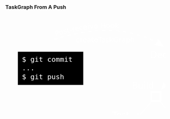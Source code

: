 <h3>TaskGraph From A Push</h3>

<svg
   xmlns:dc="http://purl.org/dc/elements/1.1/"
   xmlns:cc="http://creativecommons.org/ns#"
   xmlns:rdf="http://www.w3.org/1999/02/22-rdf-syntax-ns#"
   xmlns:svg="http://www.w3.org/2000/svg"
   xmlns="http://www.w3.org/2000/svg"
   xmlns:xlink="http://www.w3.org/1999/xlink"
   xmlns:sodipodi="http://sodipodi.sourceforge.net/DTD/sodipodi-0.dtd"
   xmlns:inkscape="http://www.inkscape.org/namespaces/inkscape"
   width="800"
   height="500"
   id="svg2"
   version="1.1"
   inkscape:version="0.48.3.1 r9886"
   sodipodi:docname="layers1.svg"
   inkscape:export-filename="/home/jonasfj/Mozilla/taskcluster-docs/assets/layers.png"
   inkscape:export-xdpi="153.65846"
   inkscape:export-ydpi="153.65846">
  <defs
     id="defs4">
    <marker
       inkscape:stockid="Arrow2Lend"
       orient="auto"
       refY="0"
       refX="0"
       id="Arrow2Lend"
       style="overflow:visible">
      <path
         id="path4327"
         style="fill-rule:evenodd;stroke-width:0.625;stroke-linejoin:round"
         d="M 8.7185878,4.0337352 -2.2072895,0.01601326 8.7185884,-4.0017078 c -1.7454984,2.3720609 -1.7354408,5.6174519 -6e-7,8.035443 z"
         transform="matrix(-1.1,0,0,-1.1,-1.1,0)"
         inkscape:connector-curvature="0" />
    </marker>
    <marker
       inkscape:stockid="Arrow1Mend"
       orient="auto"
       refY="0"
       refX="0"
       id="Arrow1Mend"
       style="overflow:visible">
      <path
         id="path4315"
         d="M 0,0 5,-5 -12.5,0 5,5 0,0 z"
         style="fill-rule:evenodd;stroke:#000000;stroke-width:1pt"
         transform="matrix(-0.4,0,0,-0.4,-4,0)"
         inkscape:connector-curvature="0" />
    </marker>
    <marker
       inkscape:stockid="Arrow1Lstart"
       orient="auto"
       refY="0"
       refX="0"
       id="Arrow1Lstart"
       style="overflow:visible">
      <path
         id="path4306"
         d="M 0,0 5,-5 -12.5,0 5,5 0,0 z"
         style="fill-rule:evenodd;stroke:#000000;stroke-width:1pt"
         transform="matrix(0.8,0,0,0.8,10,0)"
         inkscape:connector-curvature="0" />
    </marker>
    <marker
       inkscape:stockid="Arrow2Lend"
       orient="auto"
       refY="0"
       refX="0"
       id="Arrow2Lend-8"
       style="overflow:visible">
      <path
         id="path4327-0"
         style="fill-rule:evenodd;stroke-width:0.625;stroke-linejoin:round"
         d="M 8.7185878,4.0337352 -2.2072895,0.01601326 8.7185884,-4.0017078 c -1.7454984,2.3720609 -1.7354408,5.6174519 -6e-7,8.035443 z"
         transform="matrix(-1.1,0,0,-1.1,-1.1,0)"
         inkscape:connector-curvature="0" />
    </marker>
    <marker
       inkscape:stockid="Arrow2Lend"
       orient="auto"
       refY="0"
       refX="0"
       id="Arrow2Lend-2"
       style="overflow:visible">
      <path
         id="path4327-7"
         style="fill-rule:evenodd;stroke-width:0.625;stroke-linejoin:round"
         d="M 8.7185878,4.0337352 -2.2072895,0.01601326 8.7185884,-4.0017078 c -1.7454984,2.3720609 -1.7354408,5.6174519 -6e-7,8.035443 z"
         transform="matrix(-1.1,0,0,-1.1,-1.1,0)"
         inkscape:connector-curvature="0" />
    </marker>
  </defs>
  <sodipodi:namedview
     id="base"
     pagecolor="#ffffff"
     bordercolor="#666666"
     borderopacity="1.0"
     inkscape:pageopacity="0.0"
     inkscape:pageshadow="2"
     inkscape:zoom="1.4"
     inkscape:cx="432.6589"
     inkscape:cy="259.51594"
     inkscape:document-units="px"
     inkscape:current-layer="layer1"
     showgrid="false"
     inkscape:window-width="1920"
     inkscape:window-height="1025"
     inkscape:window-x="0"
     inkscape:window-y="27"
     inkscape:window-maximized="1"
     fit-margin-top="0"
     fit-margin-left="0"
     fit-margin-right="0"
     fit-margin-bottom="0"
     showguides="true"
     inkscape:guide-bbox="true" />
  <metadata
     id="metadata7">
    <rdf:RDF>
      <cc:Work
         rdf:about="">
        <dc:format>image/svg+xml</dc:format>
        <dc:type
           rdf:resource="http://purl.org/dc/dcmitype/StillImage" />
        <dc:title></dc:title>
      </cc:Work>
    </rdf:RDF>
  </metadata>
  <g
     inkscape:label="Layer 1"
     inkscape:groupmode="layer"
     id="layer1"
     transform="translate(-227.57133,235.97179)">
    <g
       id="g5962"
       transform="matrix(2.7533673,0,0,2.7533673,-1616.9274,-845.21484)"
       class="fragment">
      <rect
         y="263.12363"
         x="684.20233"
         height="38.10405"
         width="74.642883"
         id="rect5960"
         style="color:#000000;fill:#000000;fill-opacity:1;stroke:none;stroke-width:0.40000001;marker:none;visibility:visible;display:inline;overflow:visible;enable-background:accumulate" />
      <text
         sodipodi:linespacing="125%"
         id="text5924"
         y="274.55219"
         x="688.84521"
         style="font-size:10px;font-style:normal;font-variant:normal;font-weight:normal;font-stretch:normal;line-height:125%;letter-spacing:0px;word-spacing:0px;fill:#ffffff;fill-opacity:1;stroke:none;font-family:Monospace;-inkscape-font-specification:Monospace"
         xml:space="preserve"><tspan
           style="font-size:8px;fill:#ffffff;fill-opacity:1"
           y="274.55219"
           x="688.84521"
           sodipodi:role="line"
           id="tspan3069">$ git commit</tspan><tspan
           style="font-size:8px;fill:#ffffff;fill-opacity:1"
           y="284.55219"
           x="688.84521"
           sodipodi:role="line"
           id="tspan3093">...</tspan><tspan
           style="font-size:8px;fill:#ffffff;fill-opacity:1"
           y="294.55219"
           x="688.84521"
           sodipodi:role="line"
           id="tspan3097">$ git push </tspan></text>
    </g>
    <g
       id="g5290"
       class="fragment">
      <g
         transform="matrix(2.7533673,0,0,2.7533673,-401.68292,-356.42785)"
         id="g4654">
        <path
           id="path3111"
           style="fill:none;stroke:none;stroke-width:0.9998666;marker-start:none;marker-end:none"
           d="m 284.5007,71.649232 c 43.07996,-13.890887 87.12102,-16.269286 125.1669,8.05587"
           inkscape:connector-curvature="0"
           sodipodi:nodetypes="cc" />
        <text
           xml:space="preserve"
           style="font-size:8px;font-style:normal;font-variant:normal;font-weight:normal;font-stretch:normal;line-height:125%;letter-spacing:0px;word-spacing:0px;fill:#ffffff;fill-opacity:1;stroke:none;font-family:DejaVu Sans;-inkscape-font-specification:DejaVu Sans"
           id="text3113"
           sodipodi:linespacing="125%"><textPath
             xlink:href="#path3111"
             id="textPath3117"><tspan
   style="fill:#ffffff;fill-opacity:1"
   id="tspan3115"
   rotate="0 0 0 0 0 0 0 0 0 0 0 0 0 0 0 0 0 0 0 0 0"
   dy="-3.1599991">           Post-receive Hook</tspan></textPath></text>
        <text
           xml:space="preserve"
           style="font-size:8px;font-style:normal;font-variant:normal;font-weight:normal;font-stretch:normal;line-height:125%;letter-spacing:0px;word-spacing:0px;fill:#ffffff;fill-opacity:1;stroke:none;font-family:DejaVu Sans;-inkscape-font-specification:DejaVu Sans"
           x="309.12772"
           y="74.638382"
           id="text4650"
           sodipodi:linespacing="125%"><tspan
             sodipodi:role="line"
             id="tspan4652"
             x="309.12772"
             y="74.638382">createTaskGraph</tspan></text>
        <g
           style="fill:#ffffff;fill-opacity:1"
           id="g5282">
          <path
             inkscape:connector-curvature="0"
             id="path3111-3"
             d="m 340.59375,60.6875 -1.65625,0.0625 0.0312,1 1.65625,-0.0625 2.34375,-0.03125 -0.0312,-1 z m 6.34375,1 1.59375,0.03125 0.0312,0 2.375,0.125 0.0312,-1 -2.375,-0.125 -0.0312,0 -1.59375,-0.03125 z m -14.375,-0.625 -1.625,0.15625 0.0625,0.96875 1.625,-0.125 0.0312,0 2.34375,-0.15625 -0.0625,-1 z m 22.34375,1.03125 1.5,0.125 0.0312,0 2.4375,0.25 0.0937,-0.96875 -2.4375,-0.28125 -0.0312,0 -1.53125,-0.125 z m -30.40625,-0.25 -1.5625,0.21875 0.15625,0.96875 1.5,-0.1875 0.0312,0 2.40625,-0.28125 -0.0937,-0.96875 z M 362.8125,63 l 1.40625,0.1875 2.53125,0.4375 0.1875,-1 L 364.375,62.1875 362.96875,62 z m -46.40625,0.03125 -0.0312,0 -1.34375,0.21875 0.15625,1 1.375,-0.25 2.5625,-0.40625 -0.15625,-0.96875 z m 54.25,1.34375 1.28125,0.25 2.625,0.625 0.21875,-0.96875 -2.625,-0.625 -1.28125,-0.25 z m -62.375,0.15625 -1.125,0.25 0.21875,1 1.09375,-0.25 0.0312,0 2.78125,-0.5625 L 311.0625,64 z m 70.125,1.75 1.15625,0.3125 0.0312,0 2.625,0.8125 0.28125,-0.9375 -2.625,-0.84375 -0.0312,0 -1.1875,-0.3125 z m -78.25,0.125 -0.8125,0.21875 0.25,0.96875 0.8125,-0.21875 3.0625,-0.71875 -0.21875,-1 z m -8.09375,2.1875 -0.0312,0 -0.4375,0.125 0.28125,0.96875 0.4375,-0.15625 0,0.03125 3.40625,-0.96875 -0.25,-0.96875 z M 386,68.6875 l 1.09375,0.40625 2.625,1.03125 0.34375,-0.9375 -2.59375,-1.03125 -0.0312,0 -1.125,-0.40625 z M 283.9375,71.0625 284.25,72 288.0625,70.8125 287.75,69.84375 z m 109.4375,0.59375 1.125,0.46875 0.0312,0.03125 2.46875,1.15625 0.4375,-0.90625 -2.5,-1.15625 0,-0.03125 -1.15625,-0.5 z m 7.1875,3.46875 1.25,0.65625 0.0312,0 2.1875,1.25 0.5,-0.875 -2.21875,-1.25 -0.0312,0 L 401,74.21875 z m 6.90625,3.9375 L 409,80 l 0.53125,-0.84375 -1.5625,-0.9375 z"
             style="font-size:medium;font-style:normal;font-variant:normal;font-weight:normal;font-stretch:normal;text-indent:0;text-align:start;text-decoration:none;line-height:normal;letter-spacing:normal;word-spacing:normal;text-transform:none;direction:ltr;block-progression:tb;writing-mode:lr-tb;text-anchor:start;baseline-shift:baseline;color:#000000;fill:#ffffff;fill-opacity:1;stroke:none;stroke-width:0.99999994;marker:none;visibility:visible;display:inline;overflow:visible;enable-background:accumulate;font-family:Sans;-inkscape-font-specification:Sans" />
          <path
             id="path5288"
             style="fill:#ffffff;fill-opacity:1;fill-rule:evenodd;stroke-width:0.625;stroke-linejoin:round"
             d="m 402.6448,70.091325 7.74507,10.197516 -12.50639,-2.75054 c 3.02321,-1.164067 4.93691,-4.177744 4.76132,-7.446976 z"
             inkscape:connector-curvature="0" />
        </g>
      </g>
    </g>
    <g
       id="g4700"
       class="fragment">
      <rect
         y="-88.375328"
         x="756.34265"
         height="27.684978"
         width="27.684978"
         id="rect4193"
         style="color:#000000;fill:none;stroke:#ffffff;stroke-width:5.53699589;stroke-linecap:butt;stroke-linejoin:miter;stroke-miterlimit:4;stroke-opacity:1;stroke-dasharray:none;stroke-dashoffset:0;marker:none;visibility:visible;display:inline;overflow:visible;enable-background:accumulate" />
      <text
         xml:space="preserve"
         style="font-size:27.48031998px;font-style:normal;font-variant:normal;font-weight:normal;font-stretch:normal;line-height:125%;letter-spacing:0px;word-spacing:0px;fill:#ffffff;fill-opacity:1;stroke:none;font-family:DejaVu Sans;-inkscape-font-specification:DejaVu Sans"
         x="683.31201"
         y="-101.36698"
         id="text6041"
         sodipodi:linespacing="125%"><tspan
           sodipodi:role="line"
           id="tspan6043"
           x="683.31201"
           y="-101.36698">Decision Task</tspan></text>
    </g>
    <g
       id="g4705"
       class="fragment">
      <rect
         y="198.57579"
         x="831.08539"
         height="27.684978"
         width="27.684978"
         id="rect4193-5"
         style="color:#000000;fill:none;stroke:#ffffff;stroke-width:5.53699589;stroke-linecap:butt;stroke-linejoin:miter;stroke-miterlimit:4;stroke-opacity:1;stroke-dasharray:none;stroke-dashoffset:0;marker:none;visibility:visible;display:inline;overflow:visible;enable-background:accumulate" />
      <rect
         y="6.5596199"
         x="686.80676"
         height="27.684978"
         width="27.684978"
         id="rect4193-3"
         style="color:#000000;fill:none;stroke:#ffffff;stroke-width:5.53699589;stroke-linecap:butt;stroke-linejoin:miter;stroke-miterlimit:4;stroke-opacity:1;stroke-dasharray:none;stroke-dashoffset:0;marker:none;visibility:visible;display:inline;overflow:visible;enable-background:accumulate" />
      <rect
         y="198.57579"
         x="679.93658"
         height="27.684978"
         width="27.684978"
         id="rect4193-53"
         style="color:#000000;fill:none;stroke:#ffffff;stroke-width:5.53699589;stroke-linecap:butt;stroke-linejoin:miter;stroke-miterlimit:4;stroke-opacity:1;stroke-dasharray:none;stroke-dashoffset:0;marker:none;visibility:visible;display:inline;overflow:visible;enable-background:accumulate" />
      <rect
         y="103.90834"
         x="769.19769"
         height="27.684978"
         width="27.684978"
         id="rect4193-9"
         style="color:#000000;fill:none;stroke:#ffffff;stroke-width:5.53699589;stroke-linecap:butt;stroke-linejoin:miter;stroke-miterlimit:4;stroke-opacity:1;stroke-dasharray:none;stroke-dashoffset:0;marker:none;visibility:visible;display:inline;overflow:visible;enable-background:accumulate" />
      <rect
         y="103.90834"
         x="602.63452"
         height="27.684978"
         width="27.684978"
         id="rect4193-9-7"
         style="color:#000000;fill:none;stroke:#ffffff;stroke-width:5.53699589;stroke-linecap:butt;stroke-linejoin:miter;stroke-miterlimit:4;stroke-opacity:1;stroke-dasharray:none;stroke-dashoffset:0;marker:none;visibility:visible;display:inline;overflow:visible;enable-background:accumulate" />
      <g
         id="g5266"
         style="fill:#ffffff;fill-opacity:1">
        <path
           style="font-size:medium;font-style:normal;font-variant:normal;font-weight:normal;font-stretch:normal;text-indent:0;text-align:start;text-decoration:none;line-height:normal;letter-spacing:normal;word-spacing:normal;text-transform:none;direction:ltr;block-progression:tb;writing-mode:lr-tb;text-anchor:start;baseline-shift:baseline;color:#000000;fill:#ffffff;fill-opacity:1;stroke:none;stroke-width:2.21479821;marker:none;visibility:visible;display:inline;overflow:visible;enable-background:accumulate;font-family:Sans;-inkscape-font-specification:Sans"
           d="m 759.15625,-61.34375 -41.25,59.25 1.78125,1.3125 41.25,-59.25 z"
           id="path4270"
           inkscape:connector-curvature="0"
           sodipodi:nodetypes="ccccc" />
        <path
           inkscape:connector-curvature="0"
           d="m 740.70734,-14.73475 -23.62559,15.6902858 7.83236,-27.2581718 c 2.14933,6.845521 8.54245,11.497843 15.79323,11.567886 z"
           style="fill:#ffffff;fill-opacity:1;fill-rule:evenodd;stroke-width:0.625;stroke-linejoin:round"
           id="path5272"
           sodipodi:nodetypes="cccc" />
      </g>
      <g
         id="g5258"
         style="fill:#ffffff;fill-opacity:1">
        <path
           style="font-size:medium;font-style:normal;font-variant:normal;font-weight:normal;font-stretch:normal;text-indent:0;text-align:start;text-decoration:none;line-height:normal;letter-spacing:normal;word-spacing:normal;text-transform:none;direction:ltr;block-progression:tb;writing-mode:lr-tb;text-anchor:start;baseline-shift:baseline;color:#000000;fill:#ffffff;fill-opacity:1;stroke:none;stroke-width:2.21479821;marker:none;visibility:visible;display:inline;overflow:visible;enable-background:accumulate;font-family:Sans;-inkscape-font-specification:Sans"
           d="m 713.21875,33.53125 -1.6875,1.4375 50.9375,61.65625 1.6875,-1.4375 z"
           id="path4272"
           inkscape:connector-curvature="0"
           sodipodi:nodetypes="ccccc" />
        <path
           inkscape:connector-curvature="0"
           d="m 757.52978,73.486519 9.72477,26.641741 -24.66782,-13.994712 c 7.15843,-0.487397 13.17787,-5.61404 14.94305,-12.647029 z"
           style="fill:#ffffff;fill-opacity:1;fill-rule:evenodd;stroke-width:0.625;stroke-linejoin:round"
           id="path5264"
           sodipodi:nodetypes="cccc" />
      </g>
      <g
         id="g5234"
         style="fill:#ffffff;fill-opacity:1">
        <path
           style="font-size:medium;font-style:normal;font-variant:normal;font-weight:normal;font-stretch:normal;text-indent:0;text-align:start;text-decoration:none;line-height:normal;letter-spacing:normal;word-spacing:normal;text-transform:none;direction:ltr;block-progression:tb;writing-mode:lr-tb;text-anchor:start;baseline-shift:baseline;color:#000000;fill:#ffffff;fill-opacity:1;stroke:none;stroke-width:2.21479821;marker:none;visibility:visible;display:inline;overflow:visible;enable-background:accumulate;font-family:Sans;-inkscape-font-specification:Sans"
           d="m 687.84375,33.53125 -52.25,61.65625 1.6875,1.4375 52.25,-61.65625 z"
           id="path4274"
           inkscape:connector-curvature="0"
           sodipodi:nodetypes="ccccc" />
        <path
           inkscape:connector-curvature="0"
           d="M 659.36592,84.425477 634.55161,98.15878 644.55732,71.621272 c 1.59011,6.996595 7.5871,12.149479 14.8086,12.804205 z"
           style="fill:#ffffff;fill-opacity:1;fill-rule:evenodd;stroke-width:0.625;stroke-linejoin:round"
           id="path5240"
           sodipodi:nodetypes="cccc" />
      </g>
      <g
         id="g5242"
         style="fill:#ffffff;fill-opacity:1">
        <path
           style="font-size:medium;font-style:normal;font-variant:normal;font-weight:normal;font-stretch:normal;text-indent:0;text-align:start;text-decoration:none;line-height:normal;letter-spacing:normal;word-spacing:normal;text-transform:none;direction:ltr;block-progression:tb;writing-mode:lr-tb;text-anchor:start;baseline-shift:baseline;color:#000000;fill:#ffffff;fill-opacity:1;stroke:none;stroke-width:2.21479821;marker:none;visibility:visible;display:inline;overflow:visible;enable-background:accumulate;font-family:Sans;-inkscape-font-specification:Sans"
           d="m 628.625,130.90625 -1.6875,1.375 42.6875,51 1.71875,-1.40625 z"
           id="path4276"
           inkscape:connector-curvature="0"
           sodipodi:nodetypes="ccccc" />
        <path
           inkscape:connector-curvature="0"
           d="m 669.11222,166.02049 9.25412,26.80887 -24.41756,-14.42694 c 7.1659,-0.36126 13.27469,-5.38111 15.16344,-12.38193 z"
           style="fill:#ffffff;fill-opacity:1;fill-rule:evenodd;stroke-width:0.625;stroke-linejoin:round"
           id="path5248"
           sodipodi:nodetypes="cccc" />
      </g>
      <g
         id="g5250"
         style="fill:#ffffff;fill-opacity:1">
        <path
           style="font-size:medium;font-style:normal;font-variant:normal;font-weight:normal;font-stretch:normal;text-indent:0;text-align:start;text-decoration:none;line-height:normal;letter-spacing:normal;word-spacing:normal;text-transform:none;direction:ltr;block-progression:tb;writing-mode:lr-tb;text-anchor:start;baseline-shift:baseline;color:#000000;fill:#ffffff;fill-opacity:1;stroke:none;stroke-width:2.21479821;marker:none;visibility:visible;display:inline;overflow:visible;enable-background:accumulate;font-family:Sans;-inkscape-font-specification:Sans"
           d="m 769.1875,130.84375 -51.15625,54.96875 1.59375,1.53125 51.15625,-55 z"
           id="path4278"
           inkscape:connector-curvature="0"
           sodipodi:nodetypes="ccccc" />
        <path
           inkscape:connector-curvature="0"
           d="m 736.22432,182.0906 -25.3827,12.65197 11.13923,-26.08201 c 1.28733,7.05858 7.05686,12.46494 14.24347,13.43004 z"
           style="fill:#ffffff;fill-opacity:1;fill-rule:evenodd;stroke-width:0.625;stroke-linejoin:round"
           id="path5256"
           sodipodi:nodetypes="cccc" />
      </g>
      <g
         id="g5226"
         style="fill:#ffffff;fill-opacity:1">
        <path
           style="font-size:medium;font-style:normal;font-variant:normal;font-weight:normal;font-stretch:normal;text-indent:0;text-align:start;text-decoration:none;line-height:normal;letter-spacing:normal;word-spacing:normal;text-transform:none;direction:ltr;block-progression:tb;writing-mode:lr-tb;text-anchor:start;baseline-shift:baseline;color:#000000;fill:#ffffff;fill-opacity:1;stroke:none;stroke-width:2.21479821;marker:none;visibility:visible;display:inline;overflow:visible;enable-background:accumulate;font-family:Sans;-inkscape-font-specification:Sans"
           d="m 793.03125,131 -1.875,1.1875 33.78125,55 1.875,-1.21875 z"
           id="path4280"
           inkscape:connector-curvature="0"
           sodipodi:nodetypes="ccccc" />
        <path
           inkscape:connector-curvature="0"
           d="m 825.14826,165.38037 6.37235,27.63597 -22.75816,-16.92395 c 7.164,0.39722 13.76857,-3.94971 16.38581,-10.71202 z"
           style="fill:#ffffff;fill-opacity:1;fill-rule:evenodd;stroke-width:0.625;stroke-linejoin:round"
           id="path5232"
           sodipodi:nodetypes="cccc" />
      </g>
      <rect
         y="5.9428473"
         x="818.03503"
         height="27.684978"
         width="27.684978"
         id="rect4193-9-4"
         style="color:#000000;fill:none;stroke:#ffffff;stroke-width:5.53699589;stroke-linecap:butt;stroke-linejoin:miter;stroke-miterlimit:4;stroke-opacity:1;stroke-dasharray:none;stroke-dashoffset:0;marker:none;visibility:visible;display:inline;overflow:visible;enable-background:accumulate" />
      <g
         id="g5274"
         style="fill:#ffffff;fill-opacity:1">
        <path
           style="font-size:medium;font-style:normal;font-variant:normal;font-weight:normal;font-stretch:normal;text-indent:0;text-align:start;text-decoration:none;line-height:normal;letter-spacing:normal;word-spacing:normal;text-transform:none;direction:ltr;block-progression:tb;writing-mode:lr-tb;text-anchor:start;baseline-shift:baseline;color:#000000;fill:#ffffff;fill-opacity:1;stroke:none;stroke-width:2.21479821;marker:none;visibility:visible;display:inline;overflow:visible;enable-background:accumulate;font-family:Sans;-inkscape-font-specification:Sans"
           d="m 780.15625,-61.28125 -1.84375,1.1875 35.59375,56.65625 1.84375,-1.21875 z"
           id="path4300"
           inkscape:connector-curvature="0"
           sodipodi:nodetypes="ccccc" />
        <path
           inkscape:connector-curvature="0"
           d="M 812.08688,-27.251417 818.466,0.3829921 795.7037,-16.535376 c 7.1641,0.395463 13.7676,-3.953087 16.38318,-10.716041 z"
           style="fill:#ffffff;fill-opacity:1;fill-rule:evenodd;stroke-width:0.625;stroke-linejoin:round"
           id="path5280"
           sodipodi:nodetypes="cccc" />
      </g>
      <text
         xml:space="preserve"
         style="font-size:27.48031998px;font-style:normal;font-variant:normal;font-weight:normal;font-stretch:normal;line-height:125%;letter-spacing:0px;word-spacing:0px;fill:#ffffff;fill-opacity:1;stroke:none;font-family:DejaVu Sans;-inkscape-font-specification:DejaVu Sans"
         x="625.7821"
         y="-4.3563986"
         id="text6045"
         sodipodi:linespacing="125%"><tspan
           sodipodi:role="line"
           id="tspan6047"
           x="625.7821"
           y="-4.3563986">Build</tspan></text>
      <text
         xml:space="preserve"
         style="font-size:27.48031998px;font-style:normal;font-variant:normal;font-weight:normal;font-stretch:normal;line-height:125%;letter-spacing:0px;word-spacing:0px;fill:#ffffff;fill-opacity:1;stroke:none;font-family:DejaVu Sans;-inkscape-font-specification:DejaVu Sans"
         x="563.67096"
         y="88.950806"
         id="text6053"
         sodipodi:linespacing="125%"><tspan
           sodipodi:role="line"
           id="tspan6055"
           x="563.67096"
           y="88.950806">Test</tspan></text>
      <text
         xml:space="preserve"
         style="font-size:27.48031998px;font-style:normal;font-variant:normal;font-weight:normal;font-stretch:normal;line-height:125%;letter-spacing:0px;word-spacing:0px;fill:#ffffff;fill-opacity:1;stroke:none;font-family:DejaVu Sans;-inkscape-font-specification:DejaVu Sans"
         x="787.13342"
         y="89.800888"
         id="text6057"
         sodipodi:linespacing="125%"><tspan
           sodipodi:role="line"
           id="tspan6059"
           x="787.13342"
           y="89.800888">Smoke test</tspan></text>
      <text
         xml:space="preserve"
         style="font-size:27.48031998px;font-style:normal;font-variant:normal;font-weight:normal;font-stretch:normal;line-height:125%;letter-spacing:0px;word-spacing:0px;fill:#ffffff;fill-opacity:1;stroke:none;font-family:DejaVu Sans;-inkscape-font-specification:DejaVu Sans"
         x="840.49902"
         y="186.84096"
         id="text6061"
         sodipodi:linespacing="125%"><tspan
           sodipodi:role="line"
           id="tspan6063"
           x="840.49902"
           y="186.84096">Extra Test</tspan></text>
      <text
         xml:space="preserve"
         style="font-size:27.48031998px;font-style:normal;font-variant:normal;font-weight:normal;font-stretch:normal;line-height:125%;letter-spacing:0px;word-spacing:0px;fill:#ffffff;fill-opacity:1;stroke:none;font-family:DejaVu Sans;-inkscape-font-specification:DejaVu Sans"
         x="577.25397"
         y="221.7858"
         id="text6065"
         sodipodi:linespacing="125%"><tspan
           sodipodi:role="line"
           id="tspan6067"
           x="577.25397"
           y="221.7858">Report</tspan></text>
      <text
         xml:space="preserve"
         style="font-size:27.48031998px;font-style:normal;font-variant:normal;font-weight:normal;font-stretch:normal;line-height:125%;letter-spacing:0px;word-spacing:0px;fill:#ffffff;fill-opacity:1;stroke:none;font-family:DejaVu Sans;-inkscape-font-specification:DejaVu Sans"
         x="858.4375"
         y="24.683777"
         id="text6069"
         sodipodi:linespacing="125%"><tspan
           sodipodi:role="line"
           id="tspan6071"
           x="858.4375"
           y="24.683777">...</tspan></text>
    </g>
  </g>
</svg>
